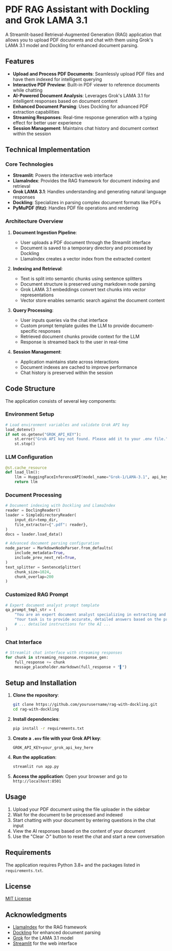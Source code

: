 # PDF RAG Assistant with Dockling and Grok LAMA 3.1

A Streamlit-based Retrieval-Augmented Generation (RAG) application that allows you to upload PDF documents and chat with them using Grok's LAMA 3.1 model and Dockling for enhanced document parsing.

## Features

- **Upload and Process PDF Documents**: Seamlessly upload PDF files and have them indexed for intelligent querying
- **Interactive PDF Preview**: Built-in PDF viewer to reference documents while chatting
- **AI-Powered Document Analysis**: Leverages Grok's LAMA 3.1 for intelligent responses based on document content
- **Enhanced Document Parsing**: Uses Dockling for advanced PDF extraction capabilities
- **Streaming Responses**: Real-time response generation with a typing effect for better user experience
- **Session Management**: Maintains chat history and document context within the session

## Technical Implementation

### Core Technologies

- **Streamlit**: Powers the interactive web interface
- **LlamaIndex**: Provides the RAG framework for document indexing and retrieval
- **Grok LAMA 3.1**: Handles understanding and generating natural language responses
- **Dockling**: Specializes in parsing complex document formats like PDFs
- **PyMuPDF (fitz)**: Handles PDF file operations and rendering

### Architecture Overview

1. **Document Ingestion Pipeline**:
   - User uploads a PDF document through the Streamlit interface
   - Document is saved to a temporary directory and processed by Dockling
   - LlamaIndex creates a vector index from the extracted content

2. **Indexing and Retrieval**:
   - Text is split into semantic chunks using sentence splitters
   - Document structure is preserved using markdown node parsing
   - Grok LAMA 3.1 embeddings convert text chunks into vector representations
   - Vector store enables semantic search against the document content

3. **Query Processing**:
   - User inputs queries via the chat interface
   - Custom prompt template guides the LLM to provide document-specific responses
   - Retrieved document chunks provide context for the LLM
   - Response is streamed back to the user in real-time

4. **Session Management**:
   - Application maintains state across interactions
   - Document indexes are cached to improve performance
   - Chat history is preserved within the session

## Code Structure

The application consists of several key components:

### Environment Setup
```python
# Load environment variables and validate Grok API key
load_dotenv()
if not os.getenv("GROK_API_KEY"):
    st.error("Grok API key not found. Please add it to your .env file.")
    st.stop()
```

### LLM Configuration
```python
@st.cache_resource
def load_llm():
    llm = HuggingFaceInferenceAPI(model_name="Grok-1/LAMA-3.1", api_key=os.getenv("GROK_API_KEY"), temperature=0)
    return llm
```

### Document Processing
```python
# Document indexing with Dockling and LlamaIndex
reader = DoclingReader()
loader = SimpleDirectoryReader(
    input_dir=temp_dir,
    file_extractor={".pdf": reader},
)
docs = loader.load_data()

# Advanced document parsing configuration
node_parser = MarkdownNodeParser.from_defaults(
    include_metadata=True,
    include_prev_next_rel=True,
)
text_splitter = SentenceSplitter(
    chunk_size=1024,
    chunk_overlap=200
)
```

### Customized RAG Prompt
```python
# Expert document analyst prompt template
qa_prompt_tmpl_str = (
    "You are an expert document analyst specializing in extracting and analyzing information from PDF documents. "
    "Your task is to provide accurate, detailed answers based on the provided PDF content.\n"
    # ... detailed instructions for the AI ...
)
```

### Chat Interface
```python
# Streamlit chat interface with streaming responses
for chunk in streaming_response.response_gen:
    full_response += chunk
    message_placeholder.markdown(full_response + "▌")
```

## Setup and Installation

1. **Clone the repository**:
   ```bash
   git clone https://github.com/yourusername/rag-with-dockling.git
   cd rag-with-dockling
   ```

2. **Install dependencies**:
   ```bash
   pip install -r requirements.txt
   ```

3. **Create a `.env` file with your Grok API key**:
   ```
   GROK_API_KEY=your_grok_api_key_here
   ```

4. **Run the application**:
   ```bash
   streamlit run app.py
   ```

5. **Access the application**:
   Open your browser and go to `http://localhost:8501`

## Usage

1. Upload your PDF document using the file uploader in the sidebar
2. Wait for the document to be processed and indexed
3. Start chatting with your document by entering questions in the chat input
4. View the AI responses based on the content of your document
5. Use the "Clear ↺" button to reset the chat and start a new conversation

## Requirements

The application requires Python 3.8+ and the packages listed in `requirements.txt`.

## License

[MIT License](LICENSE)

## Acknowledgments

- [LlamaIndex](https://www.llamaindex.ai/) for the RAG framework
- [Dockling](https://docling.ai/) for enhanced document parsing
- [Grok](https://grok.x.ai/) for the LAMA 3.1 model
- [Streamlit](https://streamlit.io/) for the web interface